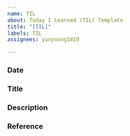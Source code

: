 ```yaml
---
name: TIL
about: Today I Learned (TIL) Template
title: "[TIL]"
labels: TIL
assignees: yunyoung1819

---
```


### Date

### Title

### Description

### Reference
